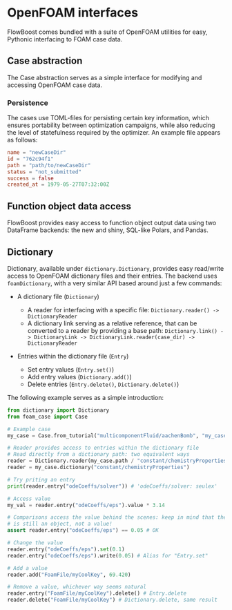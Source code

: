 # OpenFOAM interfaces
FlowBoost comes bundled with a suite of OpenFOAM utilities for easy, Pythonic interfacing to FOAM case data.

## Case abstraction
The Case abstraction serves as a simple interface for modifying and accessing OpenFOAM case data.

### Persistence
The cases use TOML-files for persisting certain key information, which ensures portability between optimization campaigns, while also reducing the level of statefulness required by the optimizer. An example file appears as follows:

```toml
name = "newCaseDir"
id = "762c94f1"
path = "path/to/newCaseDir"
status = "not_submitted"
success = false
created_at = 1979-05-27T07:32:00Z
```

## Function object data access
FlowBoost provides easy access to function object output data using two DataFrame backends: the new and shiny, SQL-like Polars, and Pandas.

## Dictionary
Dictionary, available under `dictionary.Dictionary`, provides easy read/write access to OpenFOAM dictionary files and their entries. The backend uses `foamDictionary`, with a very similar API based around just a few commands:

-  A dictionary file (`Dictionary`)
   -  A reader for interfacing with a specific file: `Dictionary.reader() -> DictionaryReader`
   -  A dictionary link serving as a relative reference, that can be converted to a reader by providing a base path: `Dictionary.link() -> DictionaryLink -> DictionaryLink.reader(case_dir) -> DictionaryReader`

-  Entries within the dictionary file (`Entry`)
   -  Set entry values (`Entry.set()`)
   -  Add entry values (`Dictionary.add()`)
   -  Delete entries (`Entry.delete()`, `Dictionary.delete()`)

The following example serves as a simple introduction:

```python
from dictionary import Dictionary
from foam_case import Case

# Example case
my_case = Case.from_tutorial("multicomponentFluid/aachenBomb", "my_case_dir")

# Reader provides access to entries within the dictionary file
# Read directly from a dictionary path: two equivalent ways
reader = Dictionary.reader(my_case.path / "constant/chemistryProperties")
reader = my_case.dictionary("constant/chemistryProperties")

# Try priting an entry
print(reader.entry("odeCoeffs/solver")) # 'odeCoeffs/solver: seulex'

# Access value
my_val = reader.entry("odeCoeffs/eps").value * 3.14

# Comparisons access the value behind the scenes: keep in mind that the Entry
# is still an object, not a value!
assert reader.entry("odeCoeffs/eps") == 0.05 # OK

# Change the value
reader.entry("odeCoeffs/eps").set(0.1)
reader.entry("odeCoeffs/eps").write(0.05) # Alias for "Entry.set"

# Add a value
reader.add("FoamFile/myCoolKey", 69.420)

# Remove a value, whichever way seems natural
reader.entry("FoamFile/myCoolKey").delete() # Entry.delete
reader.delete("FoamFile/myCoolKey") # Dictionary.delete, same result
```
